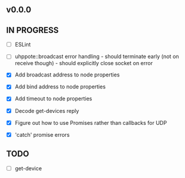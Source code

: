 ## v0.0.0

## IN PROGRESS

- [ ] ESLint
- [ ] uhppote::broadcast error handling
      - should terminate early (not on receive though)
      - should explicitly close socket on error

- [x] Add broadcast address to node properties
- [x] Add bind address to node properties
- [x] Add timeout to node properties
- [x] Decode get-devices reply
- [x] Figure out how to use Promises rather than callbacks for UDP
- [x] 'catch' promise errors

## TODO

- [ ] get-device

